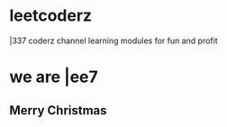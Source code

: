 # leetcoderz
|337 coderz channel learning modules for fun and profit

# we are |ee7
## Merry Christmas